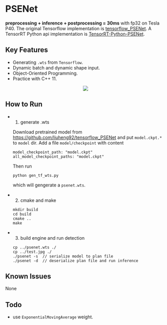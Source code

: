 # PSENet

**preprocessing + inference + postprocessing = 30ms** with fp32 on Tesla P40. 
The original Tensorflow implementation is [tensorflow_PSENet](https://github.com/liuheng92/tensorflow_PSENet). A TensorRT Python api implementation is [TensorRT-Python-PSENet](https://github.com/upczww/TensorRT-Python-PSENet).

## Key Features
- Generating `.wts` from `Tensorflow`.
- Dynamic batch and dynamic shape input.
- Object-Oriented Programming.
- Practice with C++ 11.

<p align="center">
<img src="https://user-images.githubusercontent.com/15235574/105487078-821d6800-5cea-11eb-87dc-e3317a941763.jpeg">
</p>

## How to Run

* 1. generate .wts

  Download pretrained model from https://github.com/liuheng92/tensorflow_PSENet
  and put `model.ckpt.*` to `model` dir. Add a file `model/checkpoint` with content
    ```
    model_checkpoint_path: "model.ckpt"
    all_model_checkpoint_paths: "model.ckpt"
    ```
    Then run

    ```
    python gen_tf_wts.py
    ```
    which will gengerate a `psenet.wts`.
* 2. cmake and make

  ```
  mkdir build
  cd build
  cmake ..
  make
  ```
* 3. build engine and run detection
  ```
  cp ../psenet.wts ./
  cp ../test.jpg ./
  ./psenet -s  // serialize model to plan file
  ./psenet -d  // deserialize plan file and run inference
  ```

## Known Issues
None

## Todo

* use `ExponentialMovingAverage` weight.
